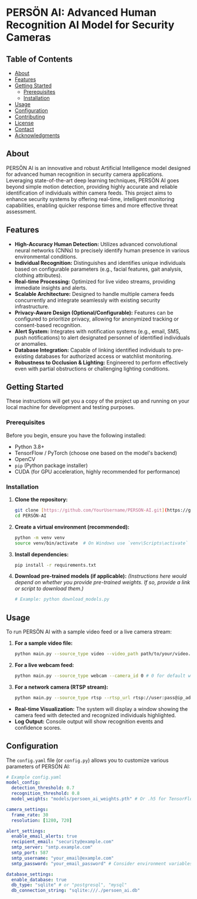 # PERSÖN AI: Advanced Human Recognition AI Model for Security Cameras

## Table of Contents

* [About](#about)
* [Features](#features)
* [Getting Started](#getting-started)
    * [Prerequisites](#prerequisites)
    * [Installation](#installation)
* [Usage](#usage)
* [Configuration](#configuration)
* [Contributing](#contributing)
* [License](#license)
* [Contact](#contact)
* [Acknowledgments](#acknowledgments)

## About

PERSÖN AI is an innovative and robust Artificial Intelligence model designed for advanced human recognition in security camera applications. Leveraging state-of-the-art deep learning techniques, PERSÖN AI goes beyond simple motion detection, providing highly accurate and reliable identification of individuals within camera feeds. This project aims to enhance security systems by offering real-time, intelligent monitoring capabilities, enabling quicker response times and more effective threat assessment.

## Features

* **High-Accuracy Human Detection:** Utilizes advanced convolutional neural networks (CNNs) to precisely identify human presence in various environmental conditions.
* **Individual Recognition:** Distinguishes and identifies unique individuals based on configurable parameters (e.g., facial features, gait analysis, clothing attributes).
* **Real-time Processing:** Optimized for live video streams, providing immediate insights and alerts.
* **Scalable Architecture:** Designed to handle multiple camera feeds concurrently and integrate seamlessly with existing security infrastructure.
* **Privacy-Aware Design (Optional/Configurable):** Features can be configured to prioritize privacy, allowing for anonymized tracking or consent-based recognition.
* **Alert System:** Integrates with notification systems (e.g., email, SMS, push notifications) to alert designated personnel of identified individuals or anomalies.
* **Database Integration:** Capable of linking identified individuals to pre-existing databases for authorized access or watchlist monitoring.
* **Robustness to Occlusion & Lighting:** Engineered to perform effectively even with partial obstructions or challenging lighting conditions.

## Getting Started

These instructions will get you a copy of the project up and running on your local machine for development and testing purposes.

### Prerequisites

Before you begin, ensure you have the following installed:

* Python 3.8+
* TensorFlow / PyTorch (choose one based on the model's backend)
* OpenCV
* `pip` (Python package installer)
* CUDA (for GPU acceleration, highly recommended for performance)

### Installation

1.  **Clone the repository:**

    ```bash
    git clone [https://github.com/YourUsername/PERSÖN-AI.git](https://github.com/YourUsername/PERSÖN-AI.git)
    cd PERSÖN-AI
    ```

2.  **Create a virtual environment (recommended):**

    ```bash
    python -m venv venv
    source venv/bin/activate  # On Windows use `venv\Scripts\activate`
    ```

3.  **Install dependencies:**

    ```bash
    pip install -r requirements.txt
    ```

4.  **Download pre-trained models (if applicable):**
    *(Instructions here would depend on whether you provide pre-trained weights. If so, provide a link or script to download them.)*

    ```bash
    # Example: python download_models.py
    ```

## Usage

To run PERSÖN AI with a sample video feed or a live camera stream:

1.  **For a sample video file:**

    ```bash
    python main.py --source_type video --video_path path/to/your/video.mp4
    ```

2.  **For a live webcam feed:**

    ```bash
    python main.py --source_type webcam --camera_id 0 # 0 for default webcam, adjust if needed
    ```

3.  **For a network camera (RTSP stream):**

    ```bash
    python main.py --source_type rtsp --rtsp_url rtsp://user:pass@ip_address:port/stream
    ```

* **Real-time Visualization:** The system will display a window showing the camera feed with detected and recognized individuals highlighted.
* **Log Output:** Console output will show recognition events and confidence scores.

## Configuration

The `config.yaml` file (or `config.py`) allows you to customize various parameters of PERSÖN AI:

```yaml
# Example config.yaml
model_config:
  detection_threshold: 0.7
  recognition_threshold: 0.8
  model_weights: "models/persoen_ai_weights.pth" # Or .h5 for TensorFlow

camera_settings:
  frame_rate: 30
  resolution: [1280, 720]

alert_settings:
  enable_email_alerts: true
  recipient_email: "security@example.com"
  smtp_server: "smtp.example.com"
  smtp_port: 587
  smtp_username: "your_email@example.com"
  smtp_password: "your_email_password" # Consider environment variables for production!

database_settings:
  enable_database: true
  db_type: "sqlite" # or "postgresql", "mysql"
  db_connection_string: "sqlite:///./persoen_ai.db"
